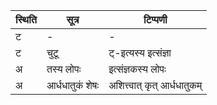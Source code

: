 | स्थिति | सूत्र | टिप्पणी |
| ----- | ------- | ------ |
| ट | - | - |
| ट | चुटू | ट्-इत्यस्य इत्संज्ञा |
| अ | तस्य लोपः | इत्संज्ञकस्य लोपः |
| अ | आर्धधातुकं शेषः | अशित्त्वात् कृत् आर्धधातुकम् |
